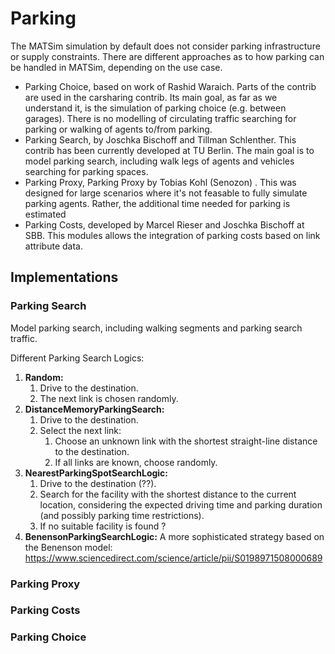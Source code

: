 # Parking

The MATSim simulation by default does not consider parking infrastructure or supply constraints. There are different
approaches as to how parking can be handled in MATSim, depending on the use case.

- Parking Choice, based on work of Rashid Waraich. Parts of the contrib are used in the carsharing contrib. Its main
  goal, as far as we understand it, is the simulation of parking choice (e.g. between garages). There is no modelling of
  circulating traffic searching for parking or walking of agents to/from parking.
- Parking Search, by Joschka Bischoff and Tillman Schlenther. This contrib has been currently developed at TU Berlin.
  The main goal is to model parking search, including walk legs of agents and vehicles searching for parking spaces.
- Parking Proxy, Parking Proxy by Tobias Kohl (Senozon)
  . This was designed for large scenarios where it's not feasable to fully simulate parking agents. Rather, the
  additional time needed for parking is estimated
- Parking Costs, developed by Marcel Rieser and Joschka Bischoff at SBB. This modules allows the integration of parking
  costs based on link attribute data.

## Implementations

### Parking Search

Model parking search, including walking segments and parking search traffic.

Different Parking Search Logics:

1. **Random:**
    1. Drive to the destination.
    2. The next link is chosen randomly.
2. **DistanceMemoryParkingSearch:**
    1. Drive to the destination.
    2. Select the next link:
        1. Choose an unknown link with the shortest straight-line distance to the destination.
        2. If all links are known, choose randomly.
3. **NearestParkingSpotSearchLogic:**
    1. Drive to the destination (??).
    2. Search for the facility with the shortest distance to the current location, considering the expected driving time and parking duration (and
       possibly parking time restrictions).
    3. If no suitable facility is found ?
4. **BenensonParkingSearchLogic:** A more sophisticated strategy based on the Benenson
   model: https://www.sciencedirect.com/science/article/pii/S0198971508000689

### Parking Proxy

### Parking Costs

### Parking Choice
